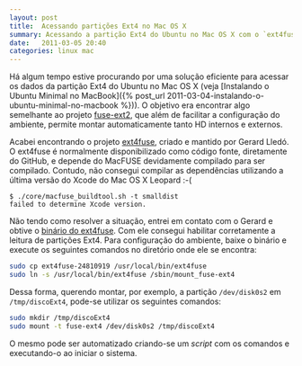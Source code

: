 ```yaml
---
layout: post
title:  Acessando partições Ext4 no Mac OS X
summary: Acessando a partição Ext4 do Ubuntu no Mac OS X com o `ext4fuse`.
date:   2011-03-05 20:40
categories: linux mac
---
```


Há algum tempo estive procurando por uma solução eficiente para acessar os dados da partição Ext4 do Ubuntu no Mac OS X (veja [Instalando o Ubuntu Minimal no MacBook]({% post_url 2011-03-04-instalando-o-ubuntu-minimal-no-macbook %})). O objetivo era encontrar algo semelhante ao projeto [fuse-ext2][fuse-ext2], que além de facilitar a configuração do ambiente, permite montar automaticamente tanto HD internos e externos.

Acabei encontrando o projeto [ext4fuse][ext4fuse], criado e mantido por Gerard Lledó. O ext4fuse é normalmente disponibilizado como código fonte, diretamente do GitHub, e depende do MacFUSE devidamente compilado para ser compilado. Contudo, não consegui compilar as dependências utilizando a última versão do Xcode do Mac OS X Leopard :-(

~~~
$ ./core/macfuse_buildtool.sh -t smalldist
failed to determine Xcode version.
~~~

Não tendo como resolver a situação, entrei em contato com o Gerard e obtive o [binário do ext4fuse][ext4fuse-bin]. Com ele consegui habilitar corretamente a leitura de partições Ext4. Para configuração do ambiente, baixe o binário e execute os seguintes comandos no diretório onde ele se encontra:

~~~ sh
sudo cp ext4fuse-24810919 /usr/local/bin/ext4fuse
sudo ln -s /usr/local/bin/ext4fuse /sbin/mount_fuse-ext4
~~~

Dessa forma, querendo montar, por exemplo, a partição `/dev/disk0s2` em `/tmp/discoExt4`, pode-se utilizar os seguintes comandos:

~~~ sh
sudo mkdir /tmp/discoExt4
sudo mount -t fuse-ext4 /dev/disk0s2 /tmp/discoExt4
~~~

O mesmo pode ser automatizado criando-se um *script* com os comandos e executando-o ao iniciar o sistema.

[fuse-ext2]:    https://github.com/alperakcan/fuse-ext2
[ext4fuse]:     https://github.com/gerard/ext4fuse
[ext4fuse-bin]: https://github.com/downloads/gerard/ext4fuse/ext4fuse-24810919
